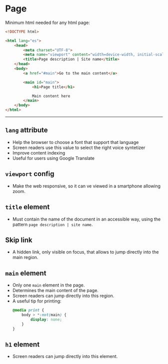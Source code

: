 # Page

Minimum html needed for any html page:

```html
<!DOCTYPE html>

<html lang="es">
    <head>
        <meta charset="UTF-8">
        <meta name="viewport" content="width=device-width, initial-scale=1.0">
        <title>Page description | Site name</title>
    </head>
    <body>
        <a href="#main">Go to the main content</a>

        <main id="main">
            <h1>Page title</h1>

            Main content here
        </main>
    </body>
</html>
```

---

## `lang` attribute

* Help the browser to choose a font that support that language
* Screen readers use this value to select the right voice syntetizer
* Improve content indexing
* Useful for users using Google Translate

## `viewport` config

* Make the web responsive, so it can ve viewed in a smartphone allowing zoom.

## `title` element

* Must contain the name of the document in an accessible way, using the pattern `page description | site name`.

## Skip link

* A hidden link, only visible on focus, that allows to jump directly into the main region.

## `main` element

* Only one `main` element in the page.
* Determines the main content of the page.
* Screen readers can jump directly into this region.
* A useful tip for printing:
  ```css
  @media print {
      body > *:not(main) {
          display: none;
      }
  }
  ```

## `h1` element

* Screen readers can jump directly into this element.
